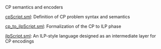 CP semantics and encoders

[cpScript.sml](cpScript.sml):
Definition of CP problem syntax and semantics

[cp_to_ilpScript.sml](cp_to_ilpScript.sml):
Formalization of the CP to ILP phase

[ilpScript.sml](ilpScript.sml):
An ILP-style language designed as an intermediate layer for CP encodings

